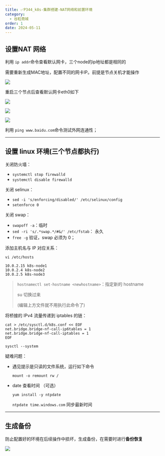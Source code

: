 ```yaml
---
title: ✅P344_k8s-集群搭建-NAT网络和前置环境
category:
  - 谷粒商城
order: 1
date: 2024-05-11
---
```


<!-- more -->

## 设置NAT 网络

利用 `ip addr`命令查看默认网卡，三个node的ip地址都是相同的

需要重新生成MAC地址，配置不同的网卡IP。前提是节点关机才能操作

![](https://cfmall-hello.oss-cn-beijing.aliyuncs.com/img/202405/b067c995c6cecde5.png)

重启三个节点后查看默认网卡eth0如下

![](https://cfmall-hello.oss-cn-beijing.aliyuncs.com/img/202405/e573b4f5d6b40294.png)

![](https://cfmall-hello.oss-cn-beijing.aliyuncs.com/img/202405/17782e30509acfbf.png)

![](https://cfmall-hello.oss-cn-beijing.aliyuncs.com/img/202405/e0b9ef4df4d948c8.png)

利用 `ping www.baidu.com`命令测试外网连通性；

---

## 设置 linux 环境(三个节点都执行)

关闭防火墙：

- `systemctl stop firewalld`
- `systemctl disable firewalld`

关闭 selinux：

- `sed -i 's/enforcing/disabled/' /etc/selinux/config`
- `setenforce 0`

关闭 swap：

- `swapoff -a`：临时
- `sed -ri 's/.*swap.*/#&/' /etc/fstab`： 永久
- `free -g` 验证，swap 必须为 0；

添加主机名与 IP 对应关系：

`vi /etc/hosts`

```
10.0.2.15 k8s-node1
10.0.2.4 k8s-node2
10.0.2.5 k8s-node3
```

> `hostnamectl set-hostname <newhostname>`：指定新的 hostname
>
> su 切换过来
>
> (编辑上方文件就不用执行此命令了)

将桥接的 IPv4 流量传递到 iptables 的链：

```
cat > /etc/sysctl.d/k8s.conf << EOF
net.bridge.bridge-nf-call-ip6tables = 1
net.bridge.bridge-nf-call-iptables = 1
EOF
```

`sysctl --system`

疑难问题：

- 遇见提示是只读的文件系统，运行如下命令

  `mount -o remount rw /`

- date 查看时间 （可选）

  `yum install -y ntpdate`	

  `ntpdate time.windows.com` 同步最新时间

---

## 生成备份

防止配置好的环境在后续操作中损坏，生成备份，在需要时进行**备份恢复**

![](https://cfmall-hello.oss-cn-beijing.aliyuncs.com/img/202405/f328bf62e6dd0ee2.png)